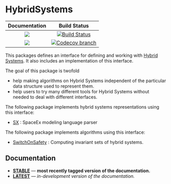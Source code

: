 # HybridSystems

| **Documentation** | **Build Status** |
|:-----------------:|:----------------:|
| [![][docs-stable-img]][docs-stable-url] | [![Build Status][build-img]][build-url]       |
| [![][docs-latest-img]][docs-latest-url] | [![Codecov branch][codecov-img]][codecov-url] |

This packages defines an interface for defining and working with [Hybrid Systems](https://en.wikipedia.org/wiki/Hybrid_system).
It also includes an implementation of this interface.

The goal of this package is twofold

* help making algorithms on Hybrid Systems independent of the particular data structure used to represent them.
* help users to try many different tools for Hybrid Systems without needed to deal with different interfaces.

The following package implements hybrid systems representations using this interface:

* [SX](https://github.com/JuliaReach/SX.jl) : SpaceEx modeling language parser

The following package implements algorithms using this interface:

* [SwitchOnSafety](https://github.com/blegat/SwitchOnSafety.jl) : Computing invariant sets of hybrid systems.

## Documentation

- [**STABLE**][docs-stable-url] &mdash; **most recently tagged version of the documentation.**
- [**LATEST**][docs-latest-url] &mdash; *in-development version of the documentation.*

[docs-stable-img]: https://img.shields.io/badge/docs-stable-blue.svg
[docs-latest-img]: https://img.shields.io/badge/docs-latest-blue.svg
[docs-stable-url]: https://blegat.github.io/HybridSystems.jl/stable/index.html
[docs-latest-url]: https://blegat.github.io/HybridSystems.jl/latest/index.html

[codecov-img]: http://codecov.io/github/blegat/HybridSystems.jl/coverage.svg?branch=master
[codecov-url]: http://codecov.io/github/blegat/HybridSystems.jl?branch=master

[build-img]: https://travis-ci.org/blegat/HybridSystems.jl.svg?branch=master
[build-url]: https://travis-ci.org/blegat/HybridSystems.jl
